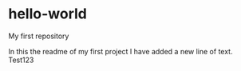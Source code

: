 # hello-world
My first repository

In this the readme of my first project I have added a new line of text.
Test123
